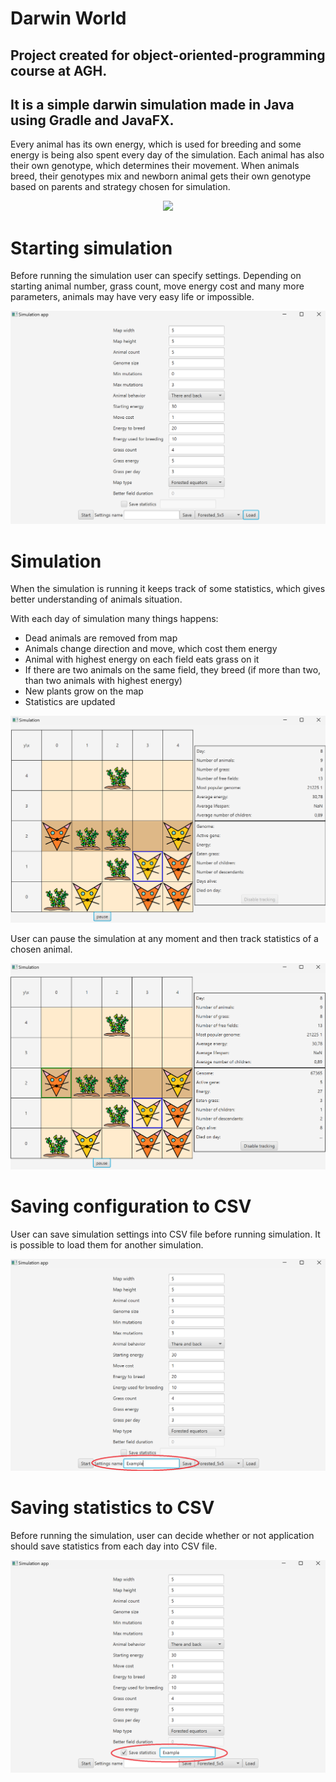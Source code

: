 # Darwin World

## Project created for object-oriented-programming course at AGH.

## It is a simple darwin simulation made in Java using Gradle and JavaFX.

Every animal has its own energy, which is used for breeding and some energy is being also spent every day of the simulation. Each animal has also their own genotype, which determines their movement. When animals breed, their genotypes mix and newborn animal gets their own genotype based on parents and strategy chosen for simulation.

<p align="center"><img src="readme_files/simulation_demo.gif"></p>

# Starting simulation

Before running the simulation user can specify settings. Depending on starting animal number, grass count, move energy cost and many more parameters, animals may have very easy life or impossible.

<p align="center"><img src="readme_files/settings.png"></p>

# Simulation

When the simulation is running it keeps track of some statistics, which gives better understanding of animals situation.

With each day of simulation many things happens:

- Dead animals are removed from map
- Animals change direction and move, which cost them energy
- Animal with highest energy on each field eats grass on it
- If there are two animals on the same field, they breed (if more than two, than two animals with highest energy)
- New plants grow on the map
- Statistics are updated

<p align="center"><img src="readme_files/simulation1.png"></p>

User can pause the simulation at any moment and then track statistics of a chosen animal.

<p align="center"><img src="readme_files/simulation2.png"></p>

# Saving configuration to CSV 

User can save simulation settings into CSV file before running simulation. It is possible to load them for another simulation.

<p align="center"><img src="readme_files/configuration.png"></p>

# Saving statistics to CSV

Before running the simulation, user can decide whether or not application should save statistics from each day into CSV file.

<p align="center"><img src="readme_files/statistics.png"></p>

